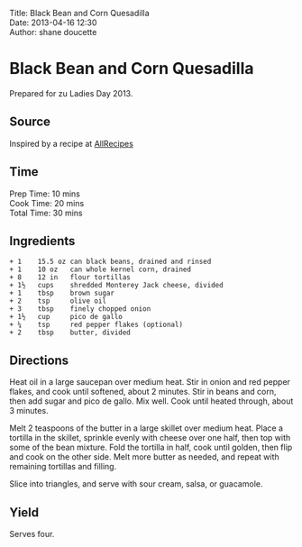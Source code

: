 Title: Black Bean and Corn Quesadilla  
Date: 2013-04-16 12:30  
Author: shane doucette  

# Black Bean and Corn Quesadilla
Prepared for zu Ladies Day 2013.

## Source
Inspired by a recipe at [AllRecipes](http://allrecipes.com/recipe/104850/black-bean-and-corn-quesadillas/)

## Time
Prep Time: 10 mins  
Cook Time: 20 mins  
Total Time: 30 mins  

## Ingredients
~~~~
+ 1    15.5 oz can black beans, drained and rinsed
+ 1    10 oz   can whole kernel corn, drained
+ 8    12 in   flour tortillas
+ 1½   cups    shredded Monterey Jack cheese, divided
+ 1    tbsp    brown sugar
+ 2    tsp     olive oil
+ 3    tbsp    finely chopped onion
+ 1½   cup     pico de gallo
+ ¼    tsp     red pepper flakes (optional)
+ 2    tbsp    butter, divided
~~~~

## Directions
Heat oil in a large saucepan over medium heat. Stir in onion and red pepper flakes, and cook until softened, about 2 minutes. Stir in beans and corn, then add sugar and pico de gallo.  Mix well. Cook until heated through, about 3 minutes.

Melt 2 teaspoons of the butter in a large skillet over medium heat. Place a tortilla in the skillet, sprinkle evenly with cheese over one half, then top with some of the bean mixture. Fold the tortilla in half, cook until golden, then flip and cook on the other side. Melt more butter as needed, and repeat with remaining tortillas and filling.

Slice into triangles, and serve with sour cream, salsa, or guacamole.

## Yield
Serves four.
